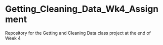 # Getting_Cleaning_Data_Wk4_Assignment
Repository for the Getting and Cleaning Data class project at the end of Week 4
